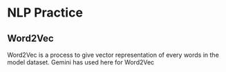 # NLP Practice
## Word2Vec
Word2Vec is a process to give vector representation of every words in the model dataset. Gemini has used here for Word2Vec

